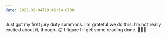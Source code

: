 ```yaml
---
date: 2022-02-04T19:41:14-0700
---
```


Just got my first jury duty summons. I’m grateful we do this. I’m not really excited about it, though. 🙃 I figure I’ll get some reading done. 🤷🏻‍♂️
